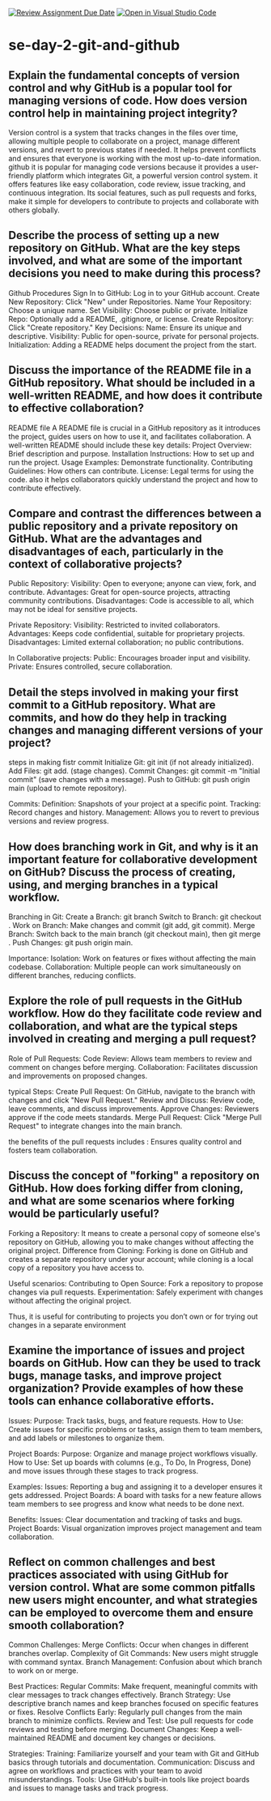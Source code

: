 [![Review Assignment Due Date](https://classroom.github.com/assets/deadline-readme-button-22041afd0340ce965d47ae6ef1cefeee28c7c493a6346c4f15d667ab976d596c.svg)](https://classroom.github.com/a/8wgCKhpZ)
[![Open in Visual Studio Code](https://classroom.github.com/assets/open-in-vscode-2e0aaae1b6195c2367325f4f02e2d04e9abb55f0b24a779b69b11b9e10269abc.svg)](https://classroom.github.com/online_ide?assignment_repo_id=15584834&assignment_repo_type=AssignmentRepo)
# se-day-2-git-and-github
## Explain the fundamental concepts of version control and why GitHub is a popular tool for managing versions of code. How does version control help in maintaining project integrity?
Version control 
is a system that tracks changes in the  files over time, allowing multiple people to collaborate on a project, manage different versions, and revert to previous states if needed. It helps prevent conflicts and ensures that everyone is working with the most up-to-date information.
github
it is popular for managing code versions because it provides a user-friendly platform which integrates Git, a powerful version control system. it offers features like easy collaboration, code review, issue tracking, and continuous integration. Its social features, such as pull requests and forks, make it simple for developers to contribute to projects and collaborate with others globally.

## Describe the process of setting up a new repository on GitHub. What are the key steps involved, and what are some of the important decisions you need to make during this process?
Github Procedures 
Sign In to GitHub: Log in to your GitHub account.
Create New Repository: Click "New" under Repositories.
Name Your Repository: Choose a unique name.
Set Visibility: Choose public or private.
Initialize Repo: Optionally add a README, .gitignore, or license.
Create Repository: Click "Create repository."
Key Decisions:
Name: Ensure its unique and descriptive.
Visibility: Public for open-source, private for personal projects.
Initialization: Adding a README helps document the project from the start.

## Discuss the importance of the README file in a GitHub repository. What should be included in a well-written README, and how does it contribute to effective collaboration?
README file
A README file is crucial in a GitHub repository as it introduces the project, guides users on how to use it, and facilitates collaboration. A well-written README should include these key details:
Project Overview: Brief description and purpose.
Installation Instructions: How to set up and run the project.
Usage Examples: Demonstrate functionality.
Contributing Guidelines: How others can contribute.
License: Legal terms for using the code.
also it helps collaborators quickly understand the project and how to contribute effectively.

## Compare and contrast the differences between a public repository and a private repository on GitHub. What are the advantages and disadvantages of each, particularly in the context of collaborative projects?
Public Repository:
Visibility: Open to everyone; anyone can view, fork, and contribute.
Advantages: Great for open-source projects, attracting community contributions.
Disadvantages: Code is accessible to all, which may not be ideal for sensitive projects.

Private Repository:
Visibility: Restricted to invited collaborators.
Advantages: Keeps code confidential, suitable for proprietary projects.
Disadvantages: Limited external collaboration; no public contributions.

In Collaborative projects:
Public: Encourages broader input and visibility.
Private: Ensures controlled, secure collaboration.

## Detail the steps involved in making your first commit to a GitHub repository. What are commits, and how do they help in tracking changes and managing different versions of your project?

steps in making fistr commit
Initialize Git: git init (if not already initialized).
Add Files: git add. (stage changes).
Commit Changes: git commit -m "Initial commit" (save changes with a message).
Push to GitHub: git push origin main (upload to remote repository).

Commits:
Definition: Snapshots of your project at a specific point.
Tracking: Record changes and history.
Management: Allows you to revert to previous versions and review progress.

## How does branching work in Git, and why is it an important feature for collaborative development on GitHub? Discuss the process of creating, using, and merging branches in a typical workflow.

Branching in Git:
Create a Branch: git branch <branch-name> 
Switch to Branch: git checkout <branch-name>.
Work on Branch: Make changes and commit (git add, git commit).
Merge Branch: Switch back to the main branch (git checkout main), then git merge <branch-name>.
Push Changes: git push origin main.

Importance:
Isolation: Work on features or fixes without affecting the main codebase.
Collaboration: Multiple people can work simultaneously on different branches, reducing conflicts.

## Explore the role of pull requests in the GitHub workflow. How do they facilitate code review and collaboration, and what are the typical steps involved in creating and merging a pull request?
Role of Pull Requests:
Code Review: Allows team members to review and comment on changes before merging.
Collaboration: Facilitates discussion and improvements on proposed changes.

typical Steps:
Create Pull Request: On GitHub, navigate to the branch with changes and click "New Pull Request."
Review and Discuss: Review code, leave comments, and discuss improvements.
Approve Changes: Reviewers approve if the code meets standards.
Merge Pull Request: Click "Merge Pull Request" to integrate changes into the main branch.

the benefits of the pull requests includes : Ensures quality control and fosters team collaboration.

## Discuss the concept of "forking" a repository on GitHub. How does forking differ from cloning, and what are some scenarios where forking would be particularly useful?
Forking a Repository:
It means to create a personal copy of someone else's repository on GitHub, allowing you to make changes without affecting the original project.
Difference from Cloning:
 Forking is done on GitHub and creates a separate repository under your account; while cloning is a local copy of a repository you have access to.

Useful scenarios:
Contributing to Open Source: Fork a repository to propose changes via pull requests.
Experimentation: Safely experiment with changes without affecting the original project.

Thus, it is useful for contributing to projects you don’t own or for trying out changes in a separate environment

## Examine the importance of issues and project boards on GitHub. How can they be used to track bugs, manage tasks, and improve project organization? Provide examples of how these tools can enhance collaborative efforts.
Issues:
Purpose: Track tasks, bugs, and feature requests.
How to Use: Create issues for specific problems or tasks, assign them to team members, and add labels or milestones to organize them.

Project Boards:
Purpose: Organize and manage project workflows visually.
How to Use: Set up boards with columns (e.g., To Do, In Progress, Done) and move issues through these stages to track progress.

Examples:
Issues: Reporting a bug and assigning it to a developer ensures it gets addressed.
Project Boards: A board with tasks for a new feature allows team members to see progress and know what needs to be done next.

Benefits:
Issues: Clear documentation and tracking of tasks and bugs.
Project Boards: Visual organization improves project management and team collaboration.

## Reflect on common challenges and best practices associated with using GitHub for version control. What are some common pitfalls new users might encounter, and what strategies can be employed to overcome them and ensure smooth collaboration?
Common Challenges:
Merge Conflicts: Occur when changes in different branches overlap.
Complexity of Git Commands: New users might struggle with command syntax.
Branch Management: Confusion about which branch to work on or merge.

Best Practices:
Regular Commits: Make frequent, meaningful commits with clear messages to track changes effectively.
Branch Strategy: Use descriptive branch names and keep branches focused on specific features or fixes.
Resolve Conflicts Early: Regularly pull changes from the main branch to minimize conflicts.
Review and Test: Use pull requests for code reviews and testing before merging.
Document Changes: Keep a well-maintained README and document key changes or decisions.

Strategies:
Training: Familiarize yourself and your team with Git and GitHub basics through tutorials and documentation.
Communication: Discuss and agree on workflows and practices with your team to avoid misunderstandings.
Tools: Use GitHub's built-in tools like project boards and issues to manage tasks and track progress.
